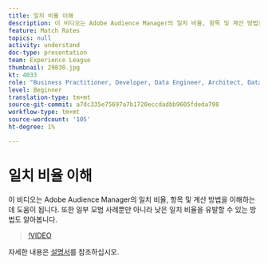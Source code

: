 ```yaml
---
title: 일치 비율 이해
description: 이 비디오는 Adobe Audience Manager의 일치 비율, 항목 및 계산 방법을 이해하는 데 도움이 됩니다. 또한 일부 모범 사례뿐만 아니라 낮은 일치 비율을 유발할 수 있는 방법도 알아봅니다.
feature: Match Rates
topics: null
activity: understand
doc-type: presentation
team: Experience League
thumbnail: 29830.jpg
kt: 4033
role: "Business Practitioner, Developer, Data Engineer, Architect, Data Architect, Administrator, Leader"
level: Beginner
translation-type: tm+mt
source-git-commit: a7dc335e75697a7b1720eccdadbb9605fdeda798
workflow-type: tm+mt
source-wordcount: '105'
ht-degree: 1%

---
```



# 일치 비율 이해

이 비디오는 Adobe Audience Manager의 일치 비율, 항목 및 계산 방법을 이해하는 데 도움이 됩니다. 또한 일부 모범 사례뿐만 아니라 낮은 일치 비율을 유발할 수 있는 방법도 알아봅니다.

>[!VIDEO](https://video.tv.adobe.com/v/29830/?quality=12)

자세한 내용은 [설명서](https://docs.adobe.com/help/en/audience-manager/user-guide/features/addressable-audiences.html)를 참조하십시오.
